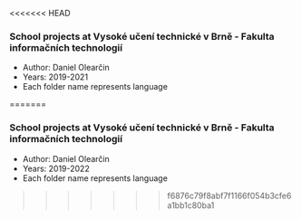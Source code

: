 <<<<<<< HEAD
### School projects at Vysoké učení technické v Brně - Fakulta informačních technologií
  - Author: Daniel Olearčin
  - Years: 2019-2021
  - Each folder name represents language
  

=======
### School projects at Vysoké učení technické v Brně - Fakulta informačních technologií
  - Author: Daniel Olearčin
  - Years: 2019-2022
  - Each folder name represents language
  

>>>>>>> f6876c79f8abf7f1166f054b3cfe6a1bb1c80ba1
